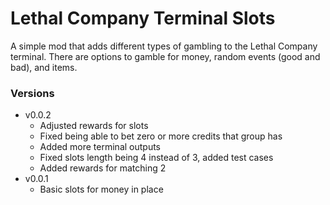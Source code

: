# Lethal Company Terminal Slots
A simple mod that adds different types of gambling to the Lethal Company terminal. There are options to gamble for money, random events (good and bad), and items.

### Versions
- v0.0.2
	- Adjusted rewards for slots
	- Fixed being able to bet zero or more credits that group has
	- Added more terminal outputs
	- Fixed slots length being 4 instead of 3, added test cases
	- Added rewards for matching 2
- v0.0.1
	- Basic slots for money in place
